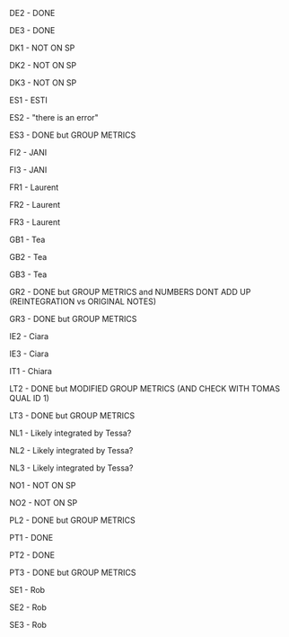 DE2 - DONE

DE3 - DONE

DK1 - NOT ON SP

DK2 - NOT ON SP

DK3 - NOT ON SP

ES1 - ESTI

ES2 - "there is an error"

ES3 - DONE but GROUP METRICS

FI2 - JANI

FI3 - JANI

FR1 - Laurent

FR2 - Laurent

FR3 - Laurent

GB1 - Tea

GB2 - Tea

GB3 - Tea

GR2 - DONE but GROUP METRICS and NUMBERS DONT ADD UP (REINTEGRATION vs ORIGINAL NOTES)

GR3 - DONE but GROUP METRICS

IE2 - Ciara

IE3 - Ciara

IT1 - Chiara

LT2 - DONE but MODIFIED GROUP METRICS (AND CHECK WITH TOMAS QUAL ID 1)

LT3 - DONE but GROUP METRICS

NL1 - Likely integrated by Tessa?

NL2 - Likely integrated by Tessa?

NL3 - Likely integrated by Tessa?

NO1 - NOT ON SP

NO2 - NOT ON SP

PL2 - DONE but GROUP METRICS

PT1 - DONE 

PT2 - DONE

PT3 - DONE but GROUP METRICS

SE1 - Rob

SE2 - Rob

SE3 - Rob

